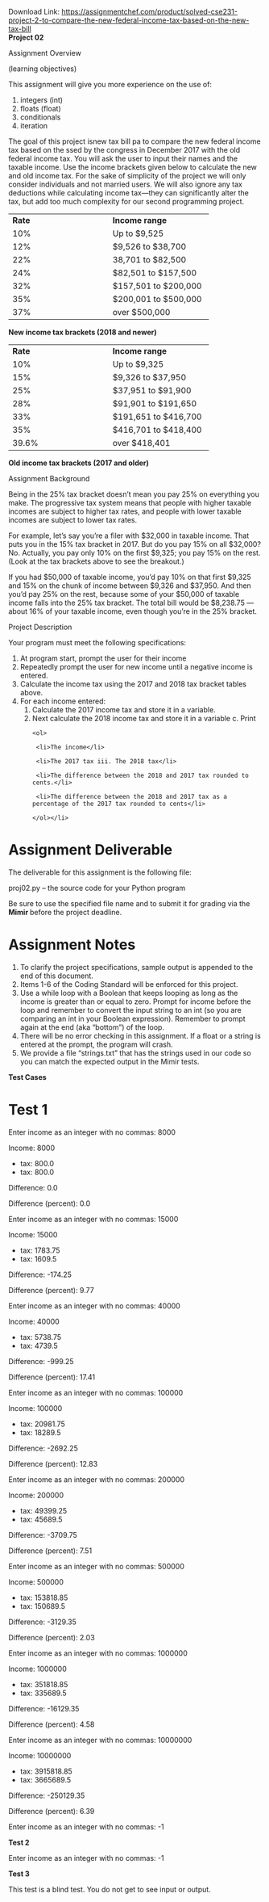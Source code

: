 Download Link: https://assignmentchef.com/product/solved-cse231-project-2-to-compare-the-new-federal-income-tax-based-on-the-new-tax-bill
<br>
<strong> Project 02 </strong>

Assignment Overview

(learning objectives)

This assignment will give you more experience on the use of:

<ol>

 <li>integers (int)</li>

 <li>floats (float)</li>

 <li>conditionals</li>

 <li>iteration</li>

</ol>

The goal of this project isnew tax bill pa to compare the new federal income tax based on the ssed by the congress in December 2017 with the old federal income tax. You will ask the user to input their names and the taxable income. Use the income brackets given below to calculate the new and old income tax. For the sake of simplicity of the project we will only consider individuals and not married users. We will also ignore any tax deductions while calculating income tax—they can significantly alter the tax, but add too much complexity for our second programming project.




<table width="0">

 <tbody>

  <tr>

   <td width="183"><strong>Rate </strong></td>

   <td width="183"><strong>Income range </strong></td>

  </tr>

  <tr>

   <td width="183">10%</td>

   <td width="183">Up to $9,525</td>

  </tr>

  <tr>

   <td width="183">12%</td>

   <td width="183">$9,526 to $38,700</td>

  </tr>

  <tr>

   <td width="183">22%</td>

   <td width="183">38,701 to $82,500</td>

  </tr>

  <tr>

   <td width="183">24%</td>

   <td width="183">$82,501 to $157,500</td>

  </tr>

  <tr>

   <td width="183">32%</td>

   <td width="183">$157,501 to $200,000</td>

  </tr>

  <tr>

   <td width="183">35%</td>

   <td width="183">$200,001 to $500,000</td>

  </tr>

  <tr>

   <td width="183">37%</td>

   <td width="183">over $500,000</td>

  </tr>

 </tbody>

</table>

<strong>New income tax brackets (2018 and newer)  </strong>

<strong> </strong>




<table width="0">

 <tbody>

  <tr>

   <td width="183"><strong>Rate </strong></td>

   <td width="183"><strong>Income range </strong></td>

  </tr>

  <tr>

   <td width="183">10%</td>

   <td width="183">Up to $9,325</td>

  </tr>

  <tr>

   <td width="183">15%</td>

   <td width="183">$9,326 to $37,950</td>

  </tr>

  <tr>

   <td width="183">25%</td>

   <td width="183">$37,951 to $91,900</td>

  </tr>

  <tr>

   <td width="183">28%</td>

   <td width="183">$91,901 to $191,650</td>

  </tr>

  <tr>

   <td width="183">33%</td>

   <td width="183">$191,651 to $416,700</td>

  </tr>

  <tr>

   <td width="183">35%</td>

   <td width="183">$416,701 to $418,400</td>

  </tr>

  <tr>

   <td width="183">39.6%</td>

   <td width="183">over $418,401</td>

  </tr>

 </tbody>

</table>

<strong>Old income tax brackets (2017 and older)</strong>

Assignment Background

Being in the 25% tax bracket doesn’t mean you pay 25% on everything you make. The progressive tax system means that people with higher taxable incomes are subject to higher tax rates, and people with lower taxable incomes are subject to lower tax rates.

For example, let’s say you’re a filer with $32,000 in taxable income. That puts you in the 15% tax bracket in 2017. But do you pay 15% on all $32,000? No. Actually, you pay only 10% on the first $9,325; you pay 15% on the rest. (Look at the tax brackets above to see the breakout.)

If you had $50,000 of taxable income, you’d pay 10% on that first $9,325 and 15% on the chunk of income between $9,326 and $37,950. And then you’d pay 25% on the rest, because some of your $50,000 of taxable income falls into the 25% tax bracket. The total bill would be $8,238.75 — about 16% of your taxable income, even though you’re in the 25% bracket.

Project Description

Your program must meet the following specifications:

<ol>

 <li>At program start, prompt the user for their income</li>

 <li>Repeatedly prompt the user for new income until a negative income is entered.</li>

 <li>Calculate the income tax using the 2017 and 2018 tax bracket tables above.</li>

 <li>For each income entered:

  <ol>

   <li>Calculate the 2017 income tax and store it in a variable.</li>

   <li>Next calculate the 2018 income tax and store it in a variable c. Print

    <ol>

     <li>The income</li>

     <li>The 2017 tax iii. The 2018 tax</li>

     <li>The difference between the 2018 and 2017 tax rounded to cents.</li>

     <li>The difference between the 2018 and 2017 tax as a percentage of the 2017 tax rounded to cents</li>

    </ol></li>

  </ol></li>

</ol>

<h1>Assignment Deliverable</h1>

The deliverable for this assignment is the following file:

proj02.py – the source code for your Python program

Be sure to use the specified file name and to submit it for grading via the <strong>Mimir </strong>before the project deadline.

<h1>Assignment Notes</h1>




<ol>

 <li>To clarify the project specifications, sample output is appended to the end of this document.</li>

 <li>Items 1-6 of the Coding Standard will be enforced for this project.</li>

 <li>Use a while loop with a Boolean that keeps looping as long as the income is greater than or equal to zero. Prompt for income before the loop and remember to convert the input string to an int (so you are comparing an int in your Boolean expression).  Remember to prompt again at the end (aka “bottom”) of the loop.</li>

 <li>There will be no error checking in this assignment. If a float or a string is entered at the prompt, the program will crash.</li>

 <li>We provide a file “strings.txt” that has the strings used in our code so you can match the expected output in the Mimir tests.</li>

</ol>




<strong>Test Cases </strong>

<h1>Test 1</h1>

Enter income as an integer with no commas: 8000

Income: 8000

<ul>

 <li>tax: 800.0</li>

 <li>tax: 800.0</li>

</ul>

Difference: 0.0

Difference (percent): 0.0

Enter income as an integer with no commas: 15000

Income: 15000

<ul>

 <li>tax: 1783.75</li>

 <li>tax: 1609.5</li>

</ul>

Difference: -174.25

Difference (percent): 9.77




Enter income as an integer with no commas: 40000

Income: 40000

<ul>

 <li>tax: 5738.75</li>

 <li>tax: 4739.5</li>

</ul>

Difference: -999.25

Difference (percent): 17.41




Enter income as an integer with no commas: 100000

Income: 100000

<ul>

 <li>tax: 20981.75</li>

 <li>tax: 18289.5</li>

</ul>

Difference: -2692.25

Difference (percent): 12.83




Enter income as an integer with no commas: 200000

Income: 200000

<ul>

 <li>tax: 49399.25</li>

 <li>tax: 45689.5</li>

</ul>

Difference: -3709.75

Difference (percent): 7.51




Enter income as an integer with no commas: 500000

Income: 500000

<ul>

 <li>tax: 153818.85</li>

 <li>tax: 150689.5</li>

</ul>

Difference: -3129.35

Difference (percent): 2.03




Enter income as an integer with no commas: 1000000

Income: 1000000

<ul>

 <li>tax: 351818.85</li>

 <li>tax: 335689.5</li>

</ul>

Difference: -16129.35

Difference (percent): 4.58




Enter income as an integer with no commas: 10000000

Income: 10000000

<ul>

 <li>tax: 3915818.85</li>

 <li>tax: 3665689.5</li>

</ul>

Difference: -250129.35

Difference (percent): 6.39




Enter income as an integer with no commas: -1

<strong> </strong>

<strong>Test 2 </strong>

Enter income as an integer with no commas: -1

<strong> </strong>

<strong>Test 3 </strong>

This test is a blind test.  You do not get to see input or output.


